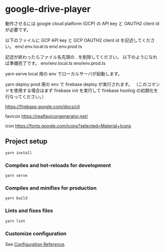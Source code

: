 # google-drive-player

動作させるには google cloud platform (GCP) の API key と OAUTH2 client id が必要です。

以下のファイルに GCP API key と GCP OAUTH2 client id を記述してください。
env/.env.local.ts
env/.env.prod.ts

記述が終わったらファイル名先頭の . を削除してください。
以下のようになれば準備完了です。
env/env.local.ts
env/env.prod.ts

yarn serve
local 用の env でローカルサーバが起動します。

yarn deploy
prod 用の env で firebase deploy が実行されます。
（このコマンドを使用する場合はまず firebase init を実行して firebase hosting の初期化を行なってください。）

https://firebase.google.com/docs/cli

favicon
https://realfavicongenerator.net/

icon
https://fonts.google.com/icons?selected=Material+Icons

## Project setup

```
yarn install
```

### Compiles and hot-reloads for development

```
yarn serve
```

### Compiles and minifies for production

```
yarn build
```

### Lints and fixes files

```
yarn lint
```

### Customize configuration

See [Configuration Reference](https://cli.vuejs.org/config/).
